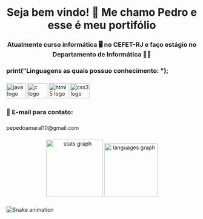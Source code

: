 <h1 align="center">Seja bem vindo! 👋 Me chamo Pedro e esse é meu portifólio</h1>

###

<h3 align="center">Atualmente curso informática 🖥️ no CEFET-RJ e faço estágio no Departamento de Informática 👨‍💻</h3>

###

<h3 align="left">print("Linguagens as quais possuo conhecimento: ");</h3>

###

<div align="left">
  <img src="https://cdn.jsdelivr.net/gh/devicons/devicon/icons/java/java-original.svg" height="40" width="52" alt="java logo"  />
  <img src="https://cdn.jsdelivr.net/gh/devicons/devicon/icons/c/c-original.svg" height="40" width="52" alt="c logo"  />
  <img src="https://cdn.jsdelivr.net/gh/devicons/devicon/icons/html5/html5-original.svg" height="40" width="52" alt="html5 logo"  />
  <img src="https://cdn.jsdelivr.net/gh/devicons/devicon/icons/css3/css3-original.svg" height="40" width="52" alt="css3 logo"  />
</div>

###

<h3 align="left">📧 E-mail para contato:</h3>

###

<p align="left">pepedoamaral10@gmail.com</p>

###

<div align="center">
  <img src="https://github-readme-stats.vercel.app/api?hide_title=false&hide_rank=false&show_icons=true&include_all_commits=true&count_private=false&disable_animations=false&theme=gotham&locale=pt-br&hide_border=false&custom_title=Estatísticas:&username=PedrimAr" height="150" alt="stats graph"  />
  <img src="https://github-readme-stats.vercel.app/api/top-langs?locale=pt-br&hide_title=false&layout=compact&card_width=320&langs_count=5&theme=gotham&hide_border=false&custom_title=Linguagens mais usadas:&username=PedrimAr" height="140" alt="languages graph"  />
</div>

###

<img href="https://raw.githubusercontent.com/PedrimAr/PedrimAr/blob/output/snake.svg" alt="Snake animation" />

###
